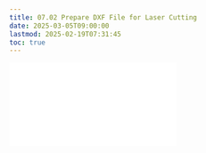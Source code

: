 ```yaml
---
title: 07.02 Prepare DXF File for Laser Cutting
date: 2025-03-05T09:00:00
lastmod: 2025-02-19T07:31:45
toc: true
---
```


![Link to included file content](../../../../digital-fabrication/laser-cutting/prepare-dxf-file-for-laser-cutting.md)
